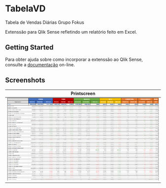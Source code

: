 # TabelaVD
Tabela de Vendas Diárias Grupo Fokus

Extenssão para Qlik Sense refletindo um relatório feito em Excel.

## Getting Started

Para obter ajuda sobre como incorporar a extenssão ao Qlik Sense, consulte a [documentação](https://qlik.dev/extend) on-line. 

## Screenshots

| Printscreen |
| --------|
|<img src="Tabela_VD.png" width="1200">|
